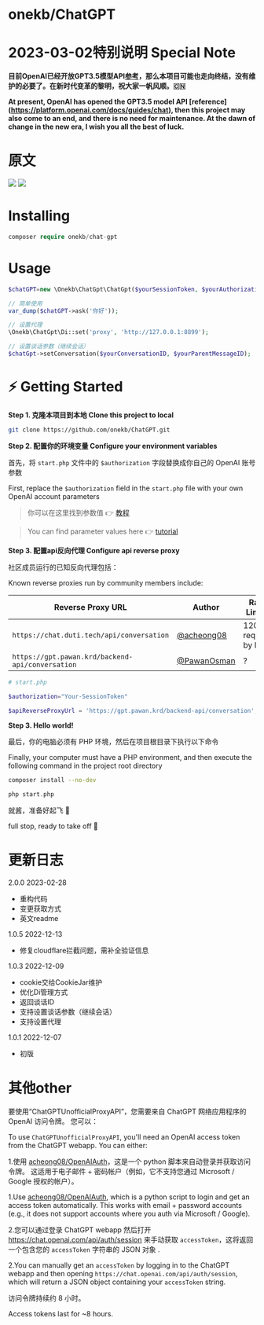 # onekb/ChatGPT

# 2023-03-02特别说明 Special Note
__目前OpenAI已经开放GPT3.5模型API[参考](https://platform.openai.com/docs/guides/chat)，那么本项目可能也走向终结，没有维护的必要了。在新时代变革的黎明，祝大家一帆风顺。🇨🇳__

__At present, OpenAI has opened the GPT3.5 model API [reference] (https://platform.openai.com/docs/guides/chat), then this project may also come to an end, and there is no need for maintenance. At the dawn of change in the new era, I wish you all the best of luck.__

# 原文

![](./screenshots/conch.jpeg)
![](./screenshots/demo.png)

# Installing

```php
composer require onekb/chat-gpt
```

# Usage

```php
$chatGPT=new \Onekb\ChatGpt\ChatGpt($yourSessionToken, $yourAuthorization, $userAgent, $cfClearance); // 前两者二选一填写，获取方法见下方。后两者必填。

// 简单使用
var_dump($chatGPT->ask('你好'));

// 设置代理
\Onekb\ChatGpt\Di::set('proxy', 'http://127.0.0.1:8899');

// 设置谈话参数（继续会话）
$chatGpt->setConversation($yourConversationID, $yourParentMessageID);
```

# ⚡️ Getting Started

**Step 1. 克隆本项目到本地 Clone this project to local**

```bash
git clone https://github.com/onekb/ChatGPT.git
```

**Step 2. 配置你的环境变量 Configure your environment variables**

首先，将 `start.php` 文件中的 `$authorization` 字段替换成你自己的 OpenAI 账号参数

First, replace the `$authorization` field in the `start.php` file with your own OpenAI account parameters

> 你可以在这里找到参数值 👉 [教程](#其他other)

> You can find parameter values here 👉 [tutorial](#其他other)

**Step 3. 配置api反向代理 Configure api reverse proxy**

社区成员运行的已知反向代理包括：

Known reverse proxies run by community members include:

| Reverse Proxy URL                                | Author                                       | Rate Limits      | Last Checked |
| ------------------------------------------------ | -------------------------------------------- | ---------------- | ------------ |
| `https://chat.duti.tech/api/conversation`        | [@acheong08](https://github.com/acheong08)   | 120 req/min by IP | 2/19/2023    |
| `https://gpt.pawan.krd/backend-api/conversation` | [@PawanOsman](https://github.com/PawanOsman) | ?                | 2/19/2023    |

```php
# start.php

$authorization="Your-SessionToken"

$apiReverseProxyUrl = 'https://gpt.pawan.krd/backend-api/conversation';
```

**Step 3. Hello world!**

最后，你的电脑必须有 PHP 环境，然后在项目根目录下执行以下命令

Finally, your computer must have a PHP environment, and then execute the following command in the project root directory

```bash
composer install --no-dev
```

```php
php start.php
```

就酱，准备好起飞 🚀

full stop, ready to take off 🚀

# 更新日志

2.0.0 2023-02-28
- 重构代码
- 变更获取方式
- 英文readme

1.0.5 2022-12-13
- 修复cloudflare拦截问题，需补全验证信息

1.0.3 2022-12-09

- cookie交给CookieJar维护
- 优化Di管理方式
- 返回谈话ID
- 支持设置谈话参数（继续会话）
- 支持设置代理

1.0.1 2022-12-07

- 初版

# 其他other

要使用“ChatGPTUnofficialProxyAPI”，您需要来自 ChatGPT 网络应用程序的 OpenAI 访问令牌。 您可以：

To use `ChatGPTUnofficialProxyAPI`, you'll need an OpenAI access token from the ChatGPT webapp. You can either:

1.使用 [acheong08/OpenAIAuth](https://github.com/acheong08/OpenAIAuth)，这是一个 python 脚本来自动登录并获取访问令牌。 这适用于电子邮件 + 密码帐户（例如，它不支持您通过 Microsoft / Google 授权的帐户）。

1.Use [acheong08/OpenAIAuth](https://github.com/acheong08/OpenAIAuth), which is a python script to login and get an access token automatically. This works with email + password accounts (e.g., it does not support accounts where you auth via Microsoft / Google).

2.您可以通过登录 ChatGPT webapp 然后打开 https://chat.openai.com/api/auth/session 来手动获取 `accessToken`，这将返回一个包含您的 `accessToken` 字符串的 JSON 对象 .

2.You can manually get an `accessToken` by logging in to the ChatGPT webapp and then opening `https://chat.openai.com/api/auth/session`, which will return a JSON object containing your `accessToken` string.

访问令牌持续约 8 小时。

Access tokens last for ~8 hours.
